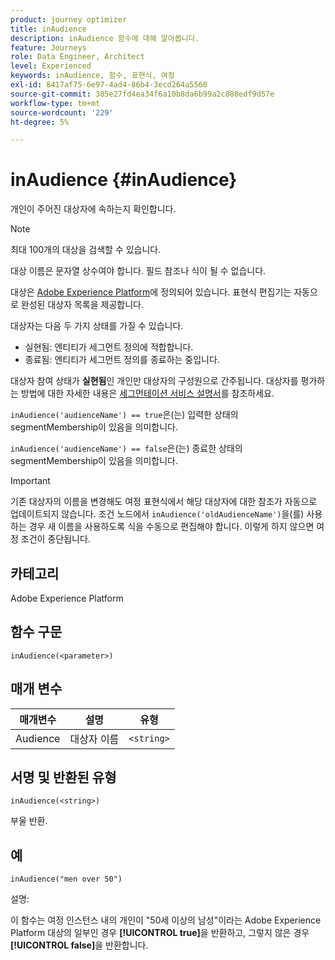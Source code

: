 ```yaml
---
product: journey optimizer
title: inAudience
description: inAudience 함수에 대해 알아봅니다.
feature: Journeys
role: Data Engineer, Architect
level: Experienced
keywords: inAudience, 함수, 표현식, 여정
exl-id: 8417af75-6e97-4ad4-86b4-3ecd264a5560
source-git-commit: 385e27fd4ea34f6a10b8da6b99a2c888edf9d57e
workflow-type: tm+mt
source-wordcount: '229'
ht-degree: 5%

---
```


# inAudience {#inAudience}

개인이 주어진 대상자에 속하는지 확인합니다.

>[!NOTE]
>
>최대 100개의 대상을 검색할 수 있습니다.

대상 이름은 문자열 상수여야 합니다. 필드 참조나 식이 될 수 없습니다.

대상은 [Adobe Experience Platform](https://platform.adobe.com/audience/overview)에 정의되어 있습니다. 표현식 편집기는 자동으로 완성된 대상자 목록을 제공합니다.

대상자는 다음 두 가지 상태를 가질 수 있습니다.

* 실현됨: 엔티티가 세그먼트 정의에 적합합니다.
* 종료됨: 엔티티가 세그먼트 정의를 종료하는 중입니다.

대상자 참여 상태가 **실현됨**&#x200B;인 개인만 대상자의 구성원으로 간주됩니다. 대상자를 평가하는 방법에 대한 자세한 내용은 [세그먼테이션 서비스 설명서](https://experienceleague.adobe.com/docs/experience-platform/segmentation/tutorials/evaluate-a-segment.html#interpret-segment-results)를 참조하세요.

`inAudience('audienceName') == true`은(는) 입력한 상태의 segmentMembership이 있음을 의미합니다.

`inAudience('audienceName') == false`은(는) 종료한 상태의 segmentMembership이 있음을 의미합니다.


>[!IMPORTANT]
>
>기존 대상자의 이름을 변경해도 여정 표현식에서 해당 대상자에 대한 참조가 자동으로 업데이트되지 않습니다. 조건 노드에서 `inAudience('oldAudienceName')`을(를) 사용하는 경우 새 이름을 사용하도록 식을 수동으로 편집해야 합니다. 이렇게 하지 않으면 여정 조건이 중단됩니다.

## 카테고리

Adobe Experience Platform

## 함수 구문

`inAudience(<parameter>)`

## 매개 변수

| 매개변수 | 설명 | 유형 |
|--- |--- |--- |
| Audience | 대상자 이름 | `<string>` |

## 서명 및 반환된 유형

`inAudience(<string>)`

부울 반환.

## 예

`inAudience("men over 50")`

설명:

이 함수는 여정 인스턴스 내의 개인이 &quot;50세 이상의 남성&quot;이라는 Adobe Experience Platform 대상의 일부인 경우 **[!UICONTROL true]**&#x200B;을 반환하고, 그렇지 않은 경우 **[!UICONTROL false]**&#x200B;을 반환합니다.

